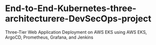 # End-to-End-Kubernetes-three-architecturere-DevSecOps-project
Three-Tier Web Application Deployment on AWS EKS using AWS EKS, ArgoCD, Prometheus, Grafana, and Jenkins
